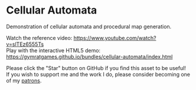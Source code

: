 # Cellular Automata
Demonstration of cellular automata and procedural map generation.

Watch the reference video: https://www.youtube.com/watch?v=slTEz6555Ts  
Play with the interactive HTML5 demo: https://gymratgames.github.io/bundles/cellular-automata/index.html

Please click the "Star" button on GitHub if you find this asset to be useful!  
If you wish to support me and the work I do, please consider becoming one of my [patrons](https://www.patreon.com/klaytonkowalski).
